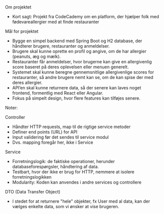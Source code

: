 Om projektet
* Kort sagt: Projekt fra CodeCademy om en platform, der hjælper folk med fødevareallergier med at finde restauranter

Mål for projektet
* Bygge en simpel backend med Spring Boot og H2 database, der håndterer brugere, restauranter og anmeldelser.
* Brugere skal kunne oprette en profil og angive, om de har allergier (peanuts, æg og mælk).
* Restauranter får anmeldelser, hvor brugerne kan give en allergivenlig score baseret på deres oplevelsen eller menuen generelt. 
* Systemet skal kunne beregne gennemsnitlige allergivenlige scores for restauranter, så andre brugere nemt kan se, om de kan spise der med deres allergier. 
* API’en skal kunne returnere data, så der senere kan laves noget frontend, formentlig med React eller Angular. 
* Fokus på simpelt design, hvor flere features kan tilføjes senere.


Noter: 

Controller
* Håndter HTTP requests, map til de rigtige service metoder 
* Definer end points (URL) for API 
* Input validering før det sendes til service modul 
* Dvs. mapping foregår her, ikke i Service 

Service 
* Forretningslogik: de faktiske operationer, herunder databaseforespørgsler, håndtering af data. 
* Testbart, hvor der ikke er brug for HTTP, nemmere at isolere forretningslogikken 
* Modularity: Koden kan anvendes i andre services og controllere

DTO (Data Transfer Object)
* I stedet for at returnere "hele" objekter, fx User med al data, kan der vælges enkelte data, som vi ønsker at vise brugeren. 
